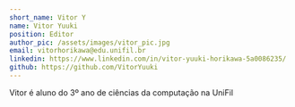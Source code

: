 ```yaml
---
short_name: Vitor Y
name: Vitor Yuuki 
position: Editor
author_pic: /assets/images/vitor_pic.jpg
email: vitorhorikawa@edu.unifil.br
linkedin: https://www.linkedin.com/in/vitor-yuuki-horikawa-5a0086235/
github: https://github.com/VitorYuuki
---
```

Vitor é aluno do 3⁠º ano de ciências da computação na UniFil

